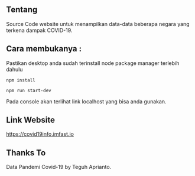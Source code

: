 ## Tentang
Source Code website untuk menampilkan data-data beberapa negara yang terkena dampak COVID-19.

## Cara membukanya :

Pastikan desktop anda sudah terinstall node package manager terlebih dahulu

```branch 
npm install
``` 
```branch 
npm run start-dev
``` 
Pada console akan terlihat link localhost yang bisa anda gunakan.

## Link Website

https://covid19info.imfast.io

## Thanks To
Data Pandemi Covid-19 by Teguh Aprianto.